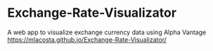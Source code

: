 # Exchange-Rate-Visualizator
A web app to visualize exchange currency data using Alpha Vantage
 https://mlacosta.github.io/Exchange-Rate-Visualizator/
